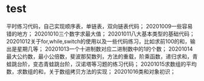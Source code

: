 # test
平时练习代码，自己实现顺序表，单链表，双向链表代码；
20201009一些容易错的地方；
20201010三个数字求最大值；
20201011八大基本类型的基础代码；
20201012关于for,while,switch的使用以及一些代码练习，比如求前100的和，输出是星期几等；
20201013一个十进制数对应二进制数中的1的个数；
20201014最大公约数，最小公倍数，斐波那契数列，方法的重载，阶乘函数，递归求和，青蛙跳台阶，变态青蛙跳台阶，汉诺塔等习题的练习代码；
20201015求数组的平均数，求数组的和，关于数组拷贝方法的实现；
20201016类和对象初识；
